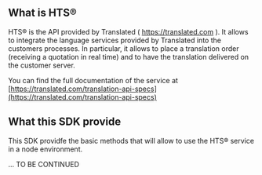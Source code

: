 ## What is HTS®
HTS® is the API  provided by Translated ( https://translated.com ). 
It allows to integrate the language services provided by Translated into the customers processes.
In particular, it allows to place a translation order (receiving a quotation in real time) and  to have the translation delivered on the customer server.

You can find the full documentation of the service at [https://translated.com/translation-api-specs](https://translated.com/translation-api-specs)

## What this SDK provide

This SDK providfe the basic methods that will allow to use the HTS® service in a node environment.


... TO BE CONTINUED
